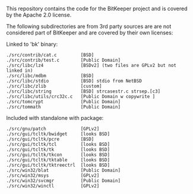 This repository contains the code for the BitKeeper project and is
covered by the Apache 2.0 license.

The following subdirectories are from 3rd party sources are are
not considered part of BitKeeper and are covered by their own licenses:

Linked to 'bk' binary:

	./src/contrib/cat.c			[BSD]
	./src/contrib/test.c		[Public Domain]
	./src/libc/lz4			    [BSDv2] (two files are GPLv2 but not linked in)
	./src/libc/mdbm			    [BSD]
	./src/libc/stdio		    [BSD] stdio from NetBSD
	./src/libc/zlib			    [custom]
	./src/libc/string		    [BSD] strcasestr.c strsep.[c3]
	./src/libc/utils/crc32c.c	[Public Domain w copywrite ]
	./src/tomcrypt			    [Public Domain]
	./src/tommath			    [Public Domain]

Included with standalone with package:

	./src/gnu/patch			    [GPLv2]
	./src/gui/tcltk/bwidget		[looks BSD]
	./src/gui/tcltk/pcre		[BSD]
	./src/gui/tcltk/tcl		    [looks BSD]
	./src/gui/tcltk/tk		    [looks BSD]
	./src/gui/tcltk/tkcon		[looks BSD]
	./src/gui/tcltk/tktable		[looks BSD]
	./src/gui/tcltk/tktreectrl	[looks BSD]
	./src/win32/blat			[Public Domain]
	./src/win32/msys		    [GPLv2]
	./src/win32/svcmgr			[Public Domain]
	./src/win32/winctl	        [GPLv2]
